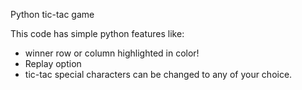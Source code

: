 Python tic-tac game 


This code has simple python features like:
* winner row or column highlighted in color!
* Replay option
* tic-tac special characters can be changed to any of your choice.

